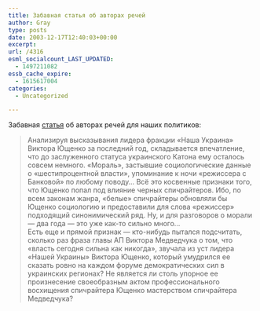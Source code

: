 ```yaml
---
title: Забавная статья об авторах речей
author: Gray
type: posts
date: 2003-12-17T12:40:03+00:00
excerpt:
url: /4316
esml_socialcount_LAST_UPDATED:
  - 1497211082
essb_cache_expire:
  - 1615617004
categories:
  - Uncategorized

---
```








Забавная <a href="http://www.obozrevatel.com.ua/articles/108124.html" target="_blank">статья</a> об авторах речей для наших политиков:

> Анализируя высказывания лидера фракции &#171;Наша Украина&#187; Виктора Ющенко за последний год, складывается впечатление, что до заслуженного статуса украинского Катона ему осталось совсем немного. &#171;Мораль&#187;, застывшие социологические данные о &#171;шестипроцентной власти&#187;, упоминание к ночи &#171;режиссера с Банковой&#187; по любому поводу&#8230; Всё это косвенные признаки того, что Ющенко попал под влияние черных спичрайтеров. Ибо, по всем законам жанра, &#171;белые&#187; спичрайтеры обновляли бы Ющенко социологию и предоставили для слова &#171;режиссер&#187; подходящий синонимический ряд. Ну, и для разговоров о морали &#8212; два года &#8212; это уже как-то сильно много&#8230;  
> Есть еще и прямой признак &#8212; кто-нибудь пытался подсчитать, сколько раз фраза главы АП Виктора Медведчука о том, что &#171;власть сегодня сильна как никогда&#187;, звучала из уст лидера &#171;Нашей Украины&#187; Виктора Ющенко, который умудрился ее сказать ровно на каждом форуме демократических сил в украинских регионах? Не является ли столь упорное ее произнесение своеобразным актом профессионального восхищения спичрайтера Ющенко мастерством спичрайтера Медведчука?